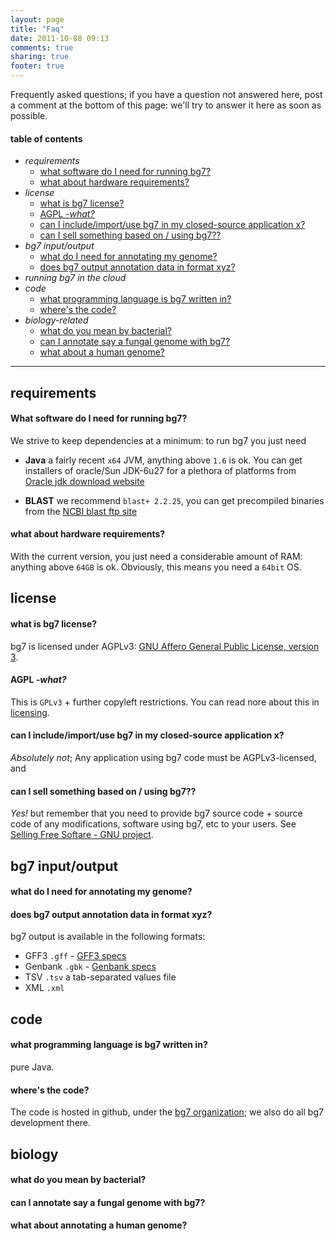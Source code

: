 ```yaml
---
layout: page
title: "Faq"
date: 2011-10-08 09:13
comments: true
sharing: true
footer: true
---
```


Frequently asked questions; if you have a question not answered here, post a comment at the bottom of this page: we'll try to answer it here as soon as possible.

#### table of contents ####

- _requirements_
	* [what software do I need for running bg7?](#software-reqs)
	* [what about hardware requirements?](#hardware-reqs)
- _license_
	* [what is bg7 license?](#bg7-license)
	* [AGPL -_what?_](#agpl)
	* [can I include/import/use bg7 in my closed-source application x?](#bg7-and-closed-source)
	* [can I sell something based on / using bg7??](#sell-something-based-on-bg7)
- _bg7 input/output_
	* [what do I need for annotating my genome?](#bg7-input)
	* [does bg7 output annotation data in format xyz?](#bg7-output-formats)
- _running bg7 in the cloud_
- _code_
	* [what programming language is bg7 written in?](#bg7-is-written-in)
	* [where's the code?](#where-is-the-code)
- _biology-related_
	* [what do you mean by bacterial?](#what-is-bacterial)
	* [can I annotate say a fungal genome with bg7?](#annotating-fungal-genomes)
	* [what about a human genome?](#annotating-human-genomes)




************



## requirements ##

#### <a id="software-reqs"></a>What software do I need for running bg7?  ####

We strive to keep dependencies at a minimum: to run bg7 you just need

* **Java** a fairly recent `x64` JVM, anything above `1.6` is ok. You can get installers of oracle/Sun JDK-6u27 for a plethora of platforms from [Oracle jdk download website](http://www.oracle.com/technetwork/java/javase/downloads/jdk-6u27-download-440405.html)

* **BLAST** we recommend `blast+ 2.2.25`, you can get precompiled binaries from the [NCBI blast ftp site](ftp://ftp.ncbi.nlm.nih.gov/blast/executables/blast+/LATEST/)

#### <a id="hardware-reqs"></a>what about hardware requirements? ####

With the current version, you just need a considerable amount of RAM: anything above `64GB` is ok. Obviously, this means you need a `64bit` OS.

## license ##

#### <a id="bg7-license"></a>what is bg7 license? ####

bg7 is licensed under AGPLv3: [GNU Affero General Public License, version 3](http://www.gnu.org/licenses/agpl.html).


#### <a id="agpl"></a>AGPL _-what?_ ####

This is `GPLv3` + further copyleft restrictions. You can read nore about this in [licensing](http://bg7.ohnosequences.com/licensing).

#### <a id="bg7-and-closed-source"></a>can I include/import/use bg7 in my closed-source application x? ####

_Absolutely not_; Any application using bg7 code must be AGPLv3-licensed, and 

#### <a id="sell-something-based-on-bg7"></a>can I sell something based on / using bg7?? ####

_Yes!_ but remember that you need to provide bg7 source code +  source code of any modifications, software using bg7, etc to your users. See [Selling Free Softare - GNU project](http://www.gnu.org/philosophy/selling.html).


## bg7 input/output ##

#### <a id="bg7-input"></a>what do I need for annotating my genome? ####

#### <a id="bg7-output-formats"></a>does bg7 output annotation data in format xyz? ####

bg7 output is available in the following formats: 

- GFF3 `.gff` - [GFF3 specs](http://www.sequenceontology.org/gff3.shtml)
- Genbank `.gbk` - [Genbank specs](http://www.ncbi.nlm.nih.gov/Sitemap/samplerecord.html)
- TSV `.tsv` a tab-separated values file
- XML `.xml`

## code ##

#### <a id="bg7-is-written-in"></a>what programming language is bg7 written in? ####

pure Java.

#### <a id="where-is-the-code"></a>where's the code? ####

The code is hosted in github, under the [bg7 organization](http://github.com/bg7); we also do all bg7 development there.



## biology ##

#### <a id="what-is-bacterial"></a>what do you mean by bacterial? ####

#### <a id="annotating-fungal-genomes"></a>can I annotate say a fungal genome with bg7? ####

#### <a id="annotating-human-genomes"></a>what about annotating a human genome? ####





